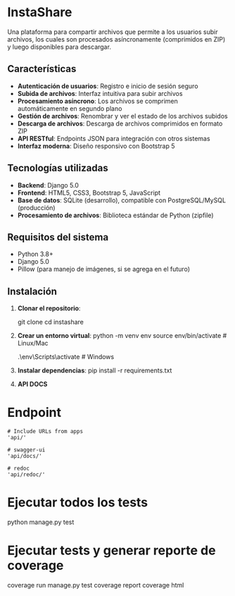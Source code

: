 # InstaShare

Una plataforma para compartir archivos que permite a los usuarios subir archivos, los cuales son procesados asíncronamente (comprimidos en ZIP) y luego disponibles para descargar.

## Características

- **Autenticación de usuarios**: Registro e inicio de sesión seguro
- **Subida de archivos**: Interfaz intuitiva para subir archivos
- **Procesamiento asíncrono**: Los archivos se comprimen automáticamente en segundo plano
- **Gestión de archivos**: Renombrar y ver el estado de los archivos subidos
- **Descarga de archivos**: Descarga de archivos comprimidos en formato ZIP
- **API RESTful**: Endpoints JSON para integración con otros sistemas
- **Interfaz moderna**: Diseño responsivo con Bootstrap 5

## Tecnologías utilizadas

- **Backend**: Django 5.0
- **Frontend**: HTML5, CSS3, Bootstrap 5, JavaScript
- **Base de datos**: SQLite (desarrollo), compatible con PostgreSQL/MySQL (producción)
- **Procesamiento de archivos**: Biblioteca estándar de Python (zipfile)

## Requisitos del sistema

- Python 3.8+
- Django 5.0
- Pillow (para manejo de imágenes, si se agrega en el futuro)

## Instalación

1. **Clonar el repositorio**:
   
   git clone <url-del-repositorio>
   cd instashare

2. **Crear un entorno virtual**:
    python -m venv env
    source env/bin/activate  # Linux/Mac
     
    .\env\Scripts\activate  # Windows

3. **Instalar dependencias**:
    pip install -r requirements.txt


4. **API DOCS**
  # Endpoint 
    # Include URLs from apps
    'api/'

    # swagger-ui
    'api/docs/'

    # redoc
    'api/redoc/'

# Ejecutar todos los tests
python manage.py test


# Ejecutar tests y generar reporte de coverage
coverage run manage.py test
coverage report
coverage html